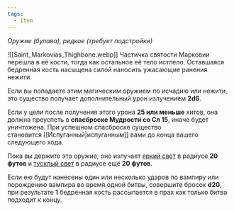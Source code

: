 ```yaml
---
tags:
  - Item
---
```

*Оружие (булава), редкое (требует подстройки)*

![[Saint_Markovias_Thighbone.webp]]
Частичка святости Марковии перешла в её кости, тогда как остальное её тело истлело. Оставшаяся бедренная кость насыщена силой наносить ужасающие ранения нежити.

Если вы попадаете этим магическим оружием по исчадию или нежити, это существо получает дополнительный урон излучением **2d6**.

Если у цели после получения этого урона **25 или меньше** хитов, она должна преуспеть в **спасброске Мудрости со Сл 15**, иначе будет уничтожена. При успешном спасброске существо становится [[Испуганный|испуганным]] вами до конца вашего следующего хода.

Пока вы держите это оружие, оно излучает [яркий свет](https://ttg.club/screens/bright_light) в радиусе **20 футов** и [тусклый свет](https://ttg.club/screens/dim_light) в радиусе ещё **20 футов**.

Если ею будут нанесены один или несколько ударов по вампиру или порождению вампира во время одной битвы, совершите бросок **d20**, при результате **1** бедренная кость рассыпается в прах как только битва подходит к концу. 

